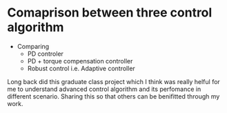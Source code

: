 # Comaprison between three control algorithm
- Comparing 
  - PD controler
  - PD + torque compensation controller
  - Robust control i.e.  Adaptive controller
  
Long back did this graduate class project which I think was really helful for me to understand advanced control algorithm and its perfomance in different scenario. Sharing this so that others can be benifitted through my work.  
